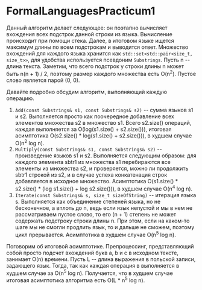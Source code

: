 # FormalLanguagesPracticum1
Данный алгоритм делает следующее: он поэтапно вычисляет вхождения всех подстрок данной строки из языка. Вычисление происходит при помощи стека. Далее, в итоговом языке ищется максимум длины по всем подстрокам и выводится ответ. Множество вхождений для каждого языка хранится как ```std::set<std::pair<size_t, size_t>>```, для удобства используется псевдоним ```Substrings```. Пусть n -- длина текста. Заметим, что всего подстрок у строки длины n может быть n(n + 1) / 2, поэтому размер каждого множества есть O(n<sup>2</sup>). Пустое слово является парой (0, 0).


Давайте подробно обсудим алгоритм, выполняющий каждую операцию.
1) ```Add(const Substrings& s1, const Substrings& s2)``` -- сумма языков s1 и s2. Выполняется просто как поочередное добавление всех элементов множества s2 в множество s1. Всего s2.size() операций, каждая выполняется за O(log(s1.size() + s2.size())), итоговая асимптотика O(s2.size() * log(s1.size() + s2.size())), в худшем случае O(n<sup>2</sup> log n).
2) ```Multiply(const Substrings& s1, const Substrings& s2)``` -- произведение языков s1 и s2. Выполняется следующим образом: для каждого элемента sbtr1 из множества s1 перебираются все элементы из множества s2, и проверяется, можно ли продолжить sbtr1 строкой из s2, и в случае успеха конкатенация строк добавляется в исходное множество.  Асимптотика O(s1.size() * s2.size() * (log s1.size() + log s2.size())), в худшем случае O(n<sup>4</sup> log n).
3) ```Iterate(const Substrings& s, size_t sizeOfString)``` -- итерация языка s. Выполняется как объединение степеней языка, но не бесконечное, а вплоть до n, ведь если язык непустой и мы в нем не рассматриваем пустое слово, то его (n + 1) степень не может содержать подстроку строки длины n. При этом, если на каком-то шаге мы не смогли продлить язык, то и дальше не сможем, поэтому цикл прерывается. Асимптотика в худшем случае O(n<sup>5</sup> log n).

Поговорим об итоговой асимптотике. Препроцессинг, представляющий собой просто подсчет вхождений букв a, b и c в исходном тексте, занимает O(n) времени.
Пусть L -- длина выражения в польской записи, задающего язык. Тогда, так как каждая операция в выполняется в худшем случае за O(n<sup>5</sup> log n). Получается, что в худшем случае итоговая асимптотика алгоритма есть O(L * n<sup>5</sup> log n).
